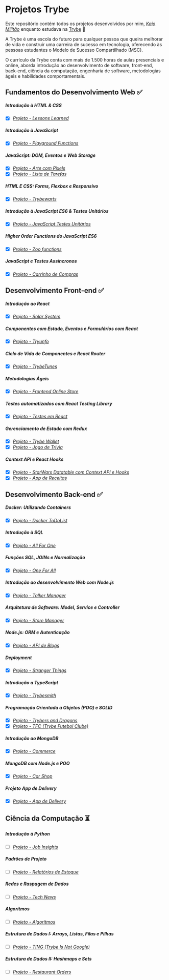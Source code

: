 # Projetos Trybe

Este repositório contém todos os projetos desenvolvidos por mim, _[Kaio Militão](https://www.linkedin.com/in/kaio-milit%C3%A3o-66a3b2152/)_ enquanto estudava na [Trybe](https://www.betrybe.com/) :rocket:

A Trybe é uma escola do futuro para qualquer pessoa que queira melhorar de vida e construir uma carreira de sucesso em tecnologia, oferecendo às pessoas estudantes o Modelo de Sucesso Compartilhado (MSC).

O currículo da Trybe conta com mais de 1.500 horas de aulas presenciais e online, aborda introdução ao desenvolvimento de software, front-end, back-end, ciência da computação, engenharia de software, metodologias ágeis e habilidades comportamentais.

## Fundamentos do Desenvolvimento Web :white_check_mark:

##### Introdução à HTML & CSS

- [x] _[Projeto - Lessons Learned](https://github.com/Kai0so/trybe-projects/tree/master/fundamentos/project-lessons-learned)_

##### Introdução à JavaScript

- [x] _[Projeto - Playground Functions](https://github.com/Kai0so/trybe-projects/tree/master/fundamentos/project-playground-functions)_

##### JavaScript: DOM, Eventos e Web Storage

- [x] _[Projeto - Arte com Pixels](https://github.com/Kai0so/trybe-projects/tree/master/fundamentos/project-pixels-art)_
- [x] _[Projeto - Lista de Tarefas](https://github.com/Kai0so/trybe-projects/tree/master/fundamentos/project-todo-list)_

##### HTML E CSS: Forms, Flexbox e Responsivo

- [x] _[Projeto - Trybewarts](https://github.com/Kai0so/trybe-projects/tree/master/fundamentos/project-trybewarts)_

##### Introdução à JavaScript ES6 & Testes Unitários

- [x] _[Projeto - JavaScript Testes Unitários](https://github.com/Kai0so/trybe-projects/tree/master/fundamentos/project-js-unit-tests)_

##### Higher 0rder Functions do JavaScript ES6

- [x] _[Projeto - Zoo functions](https://github.com/Kai0so/trybe-projects/tree/master/fundamentos/project-zoo-functions)_

##### JavaScript e Testes Assíncronos

- [x] _[Projeto - Carrinho de Compras](https://github.com/Kai0so/trybe-projects/tree/master/fundamentos/project-shopping-cart)_

## Desenvolvimento Front-end :white_check_mark:

##### Introdução ao React

- [x] _[Projeto - Solar System](https://github.com/Kai0so/trybe-projects/tree/master/front-end/project-solar-system)_

##### Componentes com Estado, Eventos e Formulários com React

- [x] _[Projeto - Tryunfo](https://github.com/Kai0so/trybe-projects/tree/master/front-end/project-tryunfo)_

##### Ciclo de Vida de Componentes e React Router

- [x] _[Projeto - TrybeTunes](https://github.com/Kai0so/trybe-projects/tree/master/front-end/project-trybetunes)_

##### Metodologias Ágeis

- [x] _[Projeto - Frontend Online Store](https://github.com/Kai0so/trybe-projects/tree/master/front-end/project-frontend-online-store)_

##### Testes automatizados com React Testing Library

- [x] _[Projeto - Testes em React](https://github.com/Kai0so/trybe-projects/tree/master/front-end/project-react-testing-library)_

##### Gerenciamento de Estado com Redux

- [x] _[Projeto - Trybe Wallet](https://github.com/Kai0so/trybe-projects/tree/master/front-end/project-trybewallet)_
- [x] _[Projeto - Jogo de Trivia](https://github.com/Kai0so/trybe-projects/tree/master/front-end/project-trivia-react-redux)_

##### Context API e React Hooks

- [x] _[Projeto - StarWars Datatable com Context API e Hooks](https://github.com/Kai0so/trybe-projects/tree/master/front-end/project-starwars-planets-search)_
- [x] _[Projeto - App de Receitas](https://github.com/Kai0so/trybe-projects/tree/master/front-end/project-recipes-app)_

## Desenvolvimento Back-end :white_check_mark:

##### Docker: Utilizando Containers

- [x] _[Projeto - Docker ToDoList](https://github.com/Kai0so/trybe-projects/tree/master/back-end/project-docker-todo-list)_

##### Introdução à SQL

- [x] _[Projeto - All For One](https://github.com/Kai0so/trybe-projects/tree/master/back-end/project-mysql-all-for-one)_

##### Funções SQL, JOINs e Normalização

- [x] _[Projeto - One For All](https://github.com/Kai0so/trybe-projects/tree/master/back-end/project-mysql-one-for-all)_

##### Introdução ao desenvolvimento Web com Node.js

- [x] _[Projeto - Talker Manager](https://github.com/Kai0so/trybe-projects/tree/master/back-end/project-talker-manager)_

##### Arquitetura de Software: Model, Service e Controller

- [x] _[Projeto - Store Manager](https://github.com/Kai0so/trybe-projects/tree/master/back-end/project-store-manager)_

##### Node.js: ORM e Autenticação

- [x] _[Projeto - API de Blogs](https://github.com/Kai0so/trybe-projects/tree/master/back-end/project-blogs-api)_

##### Deployment

- [x] _[Projeto - Stranger Things](https://github.com/Kai0so/trybe-projects/tree/master/back-end/project-stranger-things)_

##### Introdução a TypeScript

- [x] _[Projeto - Trybesmith](https://github.com/Kai0so/trybe-projects/tree/master/back-end/project-trybesmith)_

##### Programação Orientada a Objetos (POO) e SOLID

- [x] _[Projeto - Trybers and Dragons](https://github.com/Kai0so/trybe-projects/tree/master/back-end/project-trybers-and-dragons)_
- [x] _[Projeto - TFC (Trybe Futebol Clube)](https://github.com/Kai0so/trybe-projects/tree/master/back-end/project-trybe-futebol-clube)_

##### Introdução ao MongoDB

- [x] _[Projeto - Commerce](https://github.com/Kai0so/trybe-projects/tree/master/back-end/project-mongodb-commerce)_

##### MongoDB com Node.js e POO

- [x] _[Projeto - Car Shop](https://github.com/Kai0so/trybe-projects/tree/master/back-end/project-car-shop)_

##### Projeto App de Delivery

- [x] _[Projeto - App de Delivery](https://github.com/Kai0so/trybe-projects/tree/master/back-end/project-delivery-app)_

## Ciência da Computação :hourglass_flowing_sand:

##### Introdução à Python

- [ ] _[Projeto - Job Insights]()_

##### Padrões de Projeto

- [ ] _[Projeto - Relatórios de Estoque]()_

##### Redes e Raspagem de Dados

- [ ] _[Projeto - Tech News]()_

##### Algoritmos

- [ ] _[Projeto - Algoritmos]()_

##### Estrutura de Dados I: Arrays, Listas, Filas e Pilhas

- [ ] _[Projeto - TING (Trybe Is Not Google)]()_

##### Estrutura de Dados II: Hashmaps e Sets

- [ ] _[Projeto - Restaurant Orders]()_


